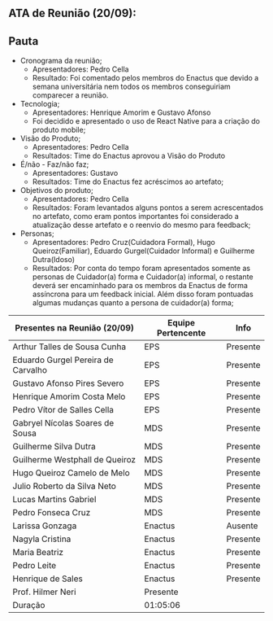 ## ATA de Reunião (20/09):

## Pauta

* Cronograma da reunião; 
  - Apresentadores: Pedro Cella
  - Resultado: Foi comentado pelos membros do Enactus que devido a semana universitária nem todos os membros conseguiriam comparecer a reunião.
* Tecnologia; 
  - Apresentadores: Henrique Amorim e Gustavo Afonso
  - Foi decidido e apresentado o uso de React Native para a criação do produto mobile;
* Visão do Produto; 
  - Apresentadores: Pedro Cella
  - Resultados: Time do Enactus aprovou a Visão do Produto
* É/não - Faz/não faz; 
  - Apresentadores: Gustavo
  - Resultados: Time do Enactus fez acréscimos ao artefato;
* Objetivos do produto; 
  - Apresentadores: Pedro Cella
  - Resultados: Foram levantados alguns pontos a serem acrescentados no artefato, como eram pontos importantes foi considerado a atualização desse artefato e o reenvio do mesmo para feedback;
* Personas; 
  - Apresentadores: Pedro Cruz(Cuidadora Formal), Hugo Queiroz(Familiar), Eduardo Gurgel(Cuidador Informal) e Guilherme Dutra(Idoso)
  - Resultados: Por conta do tempo foram apresentados somente as personas de Cuidador(a) forma e Cuidador(a) informal, o restante deverá ser encaminhado para os membros da Enactus de forma assíncrona para um feedback inicial. Além disso foram pontuadas algumas mudanças quanto a persona de cuidador(a) forma;

| <b>Presentes na Reunião (20/09)</b> | <b>Equipe Pertencente</b> | <b>Info</b> |
| --- | --- | --- |
| Arthur Talles de Sousa Cunha | EPS | Presente |
| Eduardo Gurgel Pereira de Carvalho | EPS | Presente |
| Gustavo Afonso Pires Severo | EPS | Presente |
| Henrique Amorim Costa Melo | EPS | Presente |
| Pedro Vítor de Salles Cella | EPS | Presente |
| Gabryel Nícolas Soares de Sousa | MDS | Presente |
| Guilherme Silva Dutra | MDS | Presente |
| Guilherme Westphall de Queiroz | MDS | Presente |
| Hugo Queiroz Camelo de Melo | MDS | Presente |
| Julio Roberto da Silva Neto | MDS | Presente |
| Lucas Martins Gabriel | MDS | Presente |
| Pedro Fonseca Cruz | MDS | Presente |
|Larissa Gonzaga|Enactus|Ausente|
|Nagyla Cristina|Enactus|Presente|
|Maria Beatriz|Enactus|Presente|
|Pedro Leite|Enactus|Presente|
|Henrique de Sales|Enactus|Presente|
|Prof. Hilmer Neri|Presente|
| Duração | 01:05:06 |